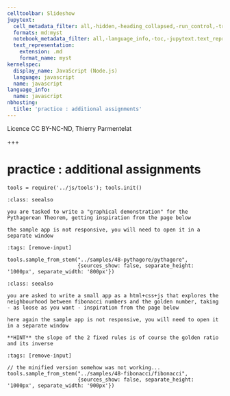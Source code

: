 ```yaml
---
celltoolbar: Slideshow
jupytext:
  cell_metadata_filter: all,-hidden,-heading_collapsed,-run_control,-trusted
  formats: md:myst
  notebook_metadata_filter: all,-language_info,-toc,-jupytext.text_representation.jupytext_version,-jupytext.text_representation.format_version
  text_representation:
    extension: .md
    format_name: myst
kernelspec:
  display_name: JavaScript (Node.js)
  language: javascript
  name: javascript
language_info:
  name: javascript
nbhosting:
  title: 'practice : additional assignments'
---
```


Licence CC BY-NC-ND, Thierry Parmentelat

+++

# practice : additional assignments

```{code-cell}
tools = require('../js/tools'); tools.init()
```

````{admonition} pythagore
:class: seealso

you are tasked to write a "graphical demonstration" for the Pythagorean Theorem, getting inspiration from the page below

the sample app is not responsive, you will need to open it in a separate window
````

```{code-cell}
:tags: [remove-input]

tools.sample_from_stem("../samples/48-pythagore/pythagore",
                       {sources_show: false, separate_height: '1000px', separate_width: '800px'})
```

````{admonition} fibonacci and the golden number
:class: seealso

you are asked to write a small app as a html+css+js that explores the neighbourhood between fibonacci numbers and the golden number, taking - as loose as you want - inspiration from the page below

here again the sample app is not responsive, you will need to open it in a separate window

**HINT** the slope of the 2 fixed rules is of course the golden ratio and its inverse
````

```{code-cell}
:tags: [remove-input]

// the minified version somehow was not working...
tools.sample_from_stem("../samples/48-fibonacci/fibonacci",
                       {sources_show: false, separate_height: '1000px', separate_width: '900px'})
```
